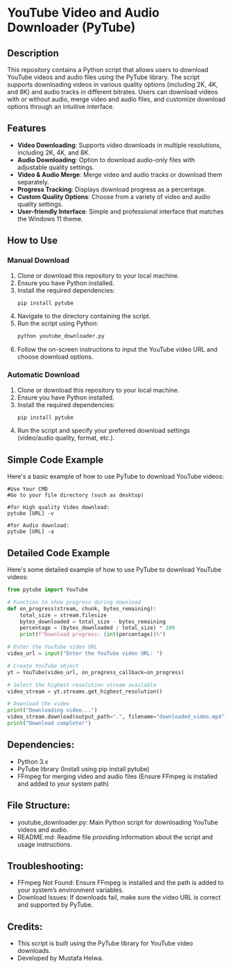 # **YouTube Video and Audio Downloader (PyTube)**

## **Description**
This repository contains a Python script that allows users to download YouTube videos and audio files using the PyTube library. The script supports downloading videos in various quality options (including 2K, 4K, and 8K) and audio tracks in different bitrates. Users can download videos with or without audio, merge video and audio files, and customize download options through an intuitive interface.

## **Features**
- **Video Downloading**: Supports video downloads in multiple resolutions, including 2K, 4K, and 8K.
- **Audio Downloading**: Option to download audio-only files with adjustable quality settings.
- **Video & Audio Merge**: Merge video and audio tracks or download them separately.
- **Progress Tracking**: Displays download progress as a percentage.
- **Custom Quality Options**: Choose from a variety of video and audio quality settings.
- **User-friendly Interface**: Simple and professional interface that matches the Windows 11 theme.

## **How to Use**

### **Manual Download**
1. Clone or download this repository to your local machine.
2. Ensure you have Python installed.
3. Install the required dependencies:
    ```bash
    pip install pytube
    ```
4. Navigate to the directory containing the script.
5. Run the script using Python:
    ```bash
    python youtube_downloader.py
    ```
6. Follow the on-screen instructions to input the YouTube video URL and choose download options.

### **Automatic Download**
1. Clone or download this repository to your local machine.
2. Ensure you have Python installed.
3. Install the required dependencies:
    ```bash
    pip install pytube
    ```
4. Run the script and specify your preferred download settings (video/audio quality, format, etc.).

## **Simple Code Example** 
Here's a basic example of how to use PyTube to download YouTube videos:
```
#Use Your CMD
#Go to your file directory (such as desktop)

#for High quality Video download:
pytube [URL] -v

#for Audio download:
pytube [URL] -a
```

## **Detailed Code Example**
Here's some detailed example of how to use PyTube to download YouTube videos:

```python
from pytube import YouTube

# Function to show progress during download
def on_progress(stream, chunk, bytes_remaining):
    total_size = stream.filesize
    bytes_downloaded = total_size - bytes_remaining
    percentage = (bytes_downloaded / total_size) * 100
    print(f"Download progress: {int(percentage)}%")

# Enter the YouTube video URL
video_url = input("Enter the YouTube video URL: ")

# Create YouTube object
yt = YouTube(video_url, on_progress_callback=on_progress)

# Select the highest resolution stream available
video_stream = yt.streams.get_highest_resolution()

# Download the video
print("Downloading video...")
video_stream.download(output_path=".", filename="downloaded_video.mp4")
print("Download complete!")
```

## Dependencies: 
- Python 3.x
- PyTube library (Install using pip install pytube)
- FFmpeg for merging video and audio files (Ensure FFmpeg is installed and added to your system path)

## File Structure: 
- youtube_downloader.py: Main Python script for downloading YouTube videos and audio.
- README.md: Readme file providing information about the script and usage instructions.

## Troubleshooting:
- FFmpeg Not Found: Ensure FFmpeg is installed and the path is added to your system’s environment variables.
- Download Issues: If downloads fail, make sure the video URL is correct and supported by PyTube.

## Credits:
- This script is built using the PyTube library for YouTube video downloads.
- Developed by Mustafa Helwa.
